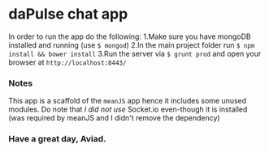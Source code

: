 # daPulse chat app
In order to run the app do the following:
1.Make sure you have mongoDB installed and running (use `$ mongod`)
2.In the main project folder run `$ npm install && bower install`
3.Run the server via `$ grunt prod` and open your browser at `http://localhost:8443/`


### Notes
This app is a scaffold of the `meanJS` app hence it includes some unused modules.
Do note that _I did not use_ Socket.io even-though it is installed
 (was required by meanJS and I didn't remove the dependency)
 
 
 
### Have a great day, Aviad.
